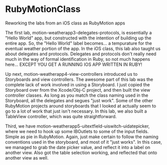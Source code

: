RubyMotionClass
===============

Reworking the labs from an iOS class as RubyMotion apps

The first lab, motion-weatherapp3-delegates-protocols, is essentially a "Hello World" app, but constructed with the intention of building up the entire app.  So, the "Hello World" label becomes... a tempurature for the eventual weather portion of the app.  In the iOS class, this lab also taught us about delegates and protocols.  Delegates and protocols don't really need much in the way of formal identification in Ruby, so not much happens here... EXCEPT YOU GET A RUNNING IOS APP WRITTEN IN RUBY!

Up next, motion-weatherapp4-view-controllers introduced us to Storyboards and view controllers.  The awesome part of this lab was the complete lack of work involved in using a Storyboard.  I just copied the Storyboard over from the Xcode/Obj-C project, and then built the view controller classes.  As long as you match the class naming used in the Storyboard, all the delegates and segues "just work".  Some of the other RubyMotion projects around storyboards that I looked at actually seem to go to a lot of work that just isn't necessary.  In this lab, we also built a TableView controller, which was quite straightforward.

Third, we have motion-weatherapp5-uitextfield-uiswitch-uidatepicker, where we need to hook up some IBOutlets to some of the input fields.  Simple as pie in RubyMotion. Again, just make certain to follow the naming conventions used in the storyboard, and most of it "just works".  In this case, we managed to grab the date picker value, and reflect it into a label on another view.  Also got the table selection working, and reflected that onto another view as well.

